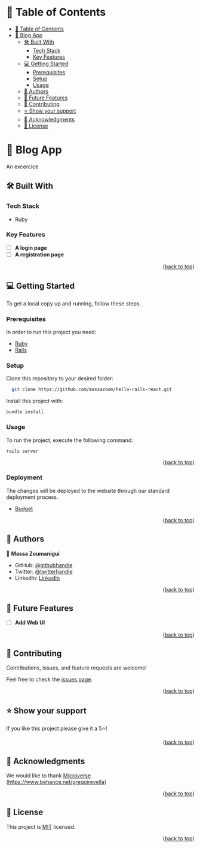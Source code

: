 
<a name="readme-top"></a>

# 📗 Table of Contents

- [📗 Table of Contents](#-table-of-contents)
- [📖 Blog App ](#-blog-app-)
  - [🛠️ Built With ](#-built-with-)
    - [Tech Stack ](#tech-stack-)
    - [Key Features ](#key-features-)
  - [💻 Getting Started ](#-getting-started-)
    - [Prerequisites](#prerequisites)
    - [Setup](#setup)
    - [Usage](#usage)
  - [👥 Authors ](#-authors-)
  - [🔭 Future Features ](#-future-features-)
  - [🤝 Contributing ](#-contributing-)
  - [⭐ Show your support ](#️-show-your-support-)
  - [🙏 Acknowledgments ](#-acknowledgments-)
  - [📝 License ](#-license-)

<!-- PROJECT DESCRIPTION -->

# 📖 Blog App <a name="about-project"></a>

An excercice

## 🛠️ Built With <a name="built-with"></a>

### Tech Stack <a name="tech-stack"></a>

- Ruby

<!-- Features -->

### Key Features <a name="key-features"></a>

- [ ] **A login page**
- [ ] **A registration page**

<p align="right">(<a href="#readme-top">back to top</a>)</p>

<!-- GETTING STARTED -->

## 💻 Getting Started <a name="getting-started"></a>

To get a local copy up and running, follow these steps.

### Prerequisites

In order to run this project you need:

- [Ruby](https://www.ruby-lang.org/en/)
- [Rails](https://rubyonrails.org/)

### Setup

Clone this repository to your desired folder:

```sh
  git clone https://github.com/massazoum/hello-rails-react.git
```

<!-- ### Install -->

Install this project with:
```
bundle install
```


### Usage

To run the project, execute the following command:
```
rails server
```
<p align="right">(<a href="#readme-top">back to top</a>)</p>

### Deployment

  The changes will be deployed to the website through our standard deployment process.
- [Budget](https://budget-ixbx.onrender.com)

<p align="right">(<a href="#readme-top">back to top</a>)</p>


<!-- AUTHORS -->

## 👥 Authors <a name="authors"></a>

👤 **Massa Zoumanigui**

- GitHub: [@githubhandle](https://github.com/massazoum)
- Twitter: [@twitterhandle](https://twitter.com/zoumaniguimass1)
- LinkedIn: [LinkedIn](https://www.linkedin.com/in/zoumtechmassa)


<p align="right">(<a href="#readme-top">back to top</a>)</p>

<!-- FUTURE FEATURES -->

## 🔭 Future Features <a name="future-features"></a>

- [ ] **Add Web UI**

<p align="right">(<a href="#readme-top">back to top</a>)</p>

<!-- CONTRIBUTING -->

## 🤝 Contributing <a name="contributing"></a>

Contributions, issues, and feature requests are welcome!

Feel free to check the [issues page](../../issues/).

<p align="right">(<a href="#readme-top">back to top</a>)</p>

<!-- SUPPORT -->

## ⭐ Show your support <a name="support"></a>

If you like this project please give it a 5⭐!

<p align="right">(<a href="#readme-top">back to top</a>)</p>

<!-- ACKNOWLEDGEMENTS -->

## 🙏 Acknowledgments <a name="acknowledgements"></a>

We would like to thank [Microverse](https://bit.ly/MicroverseTN) .
(https://www.behance.net/gregoirevella)
<p align="right">(<a href="#readme-top">back to top</a>)</p>

<!-- LICENSE -->

## 📝 License <a name="license"></a>

This project is [MIT](./LICENSE) licensed.

<p align="right">(<a href="#readme-top">back to top</a>)</p>
